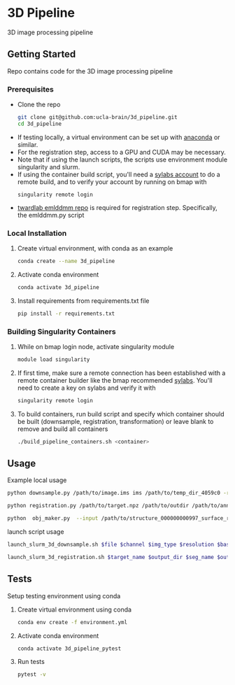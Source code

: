 # 3D Pipeline
3D image processing pipeline

<!-- GETTING STARTED -->
## Getting Started

Repo contains code for the 3D image processing pipeline


### Prerequisites

* Clone the repo
    ```sh
    git clone git@github.com:ucla-brain/3d_pipeline.git
    cd 3d_pipeline
    ```
* If testing locally, a virtual environment can be set up with [anaconda](https://docs.conda.io/en/latest/index.html) or similar.
* For the registration step, access to a GPU and CUDA may be necessary. 
* Note that if using the launch scripts, the scripts use environment module singularity and slurm.
* If using the container build script, you'll need a [sylabs account](https://cloud.sylabs.io) to do a remote build, and to verify your account by running on bmap with
    ```
    singularity remote login
    ```
* [twardlab emlddmm repo](https://github.com/twardlab/emlddmm.git) is required for registration step. Specifically, the emlddmm.py script 


### Local Installation

1. Create virtual environment, with conda as an example
   ```sh
   conda create --name 3d_pipeline
   ```
2. Activate conda environment
   ```sh
   conda activate 3d_pipeline
   ```
3. Install requirements from requirements.txt file
   ```sh
   pip install -r requirements.txt
   ```

### Building Singularity Containers

1. While on bmap login node, activate singularity module
   ```sh
   module load singularity
   ```
2. If first time, make sure a remote connection has been established with a remote container builder like the bmap recommended [sylabs](https://cloud.sylabs.io). You'll need to create a key on sylabs and verify it with 
   ```sh
   singularity remote login
   ```
3. To build containers, run build script and specify which container should be built (downsample, registration, transformation) or leave blank to remove and build all containers
   ```sh
   ./build_pipeline_containers.sh <container>
   ```

<!-- USAGE EXAMPLES -->
## Usage

Example local usage

```sh
python downsample.py /path/to/image.ims ims /path/to/temp_dir_4059c0 -res 50.0 -c 0 
```
```sh
python registration.py /path/to/target.npz /path/to/outdir /path/to/annotation.vtk file_name /path/to/atlas /path/to/template
```
```sh
python  obj_maker.py  --input /path/to/structure_000000000997_surface_root.npz --output /path/to/outdir  --translation='x,y,z' --rotation_matrix='x1,y1,z1,x2,y2,z3,x3,y3,z3'
```

launch script usage
```sh
launch_slurm_3d_downsample.sh $file $channel $img_type $resolution $base_outdir
```

```sh
launch_slurm_3d_registration.sh $target_name $output_dir $seg_name $output_file $atlas $template
```

<!-- Testing -->
## Tests

Setup testing environment using conda

1. Create virtual environment using conda
   ```sh
   conda env create -f environment.yml
   ```

2. Activate conda environment
   ```sh
   conda activate 3d_pipeline_pytest
   ```

3. Run tests
   ```sh
   pytest -v
   ```
